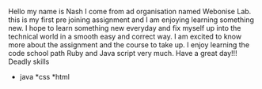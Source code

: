 Hello my name is Nash
I come from ad organisation named Webonise Lab.
this is my first pre joining assignment and I am enjoying learning something new.
I hope to learn something new everyday and fix myself up into the technical world
in a smooth easy and correct way.
I am excited to know more about the assignment and the course to take up.
I enjoy learning the code school path Ruby and Java script very much.
Have a great day!!!
Deadly skills 
* java
*css
*html